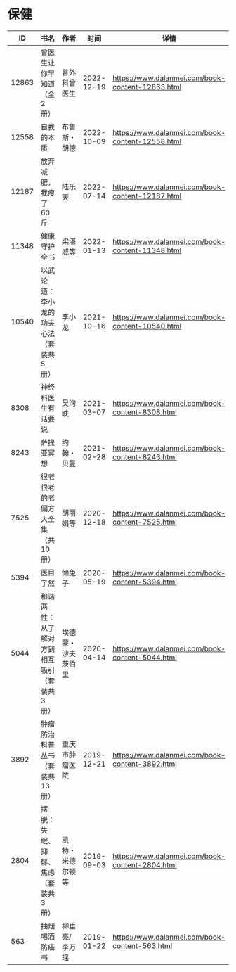 # 保健

| ID | 书名 | 作者 | 时间 | 详情 | 下载页面 | EPUB下载链接 | MOBI下载链接 | AZW3下载链接 |
| --- | --- | --- | --- | --- | --- | --- | --- | --- |
| 12863 | 曾医生让你早知道（全2册） | 普外科曾医生 | 2022-12-19 | https://www.dalanmei.com/book-content-12863.html | https://www.dalanmei.com/download-book-12863.html | http://ct.dalanmei.com/f/31084289-771231583-c31dc6 | http://ct.dalanmei.com/f/31084289-771246826-63f60d | http://ct.dalanmei.com/f/31084289-771236520-5c4348 |
| 12558 | 自我的本质 | 布鲁斯・胡德 | 2022-10-09 | https://www.dalanmei.com/book-content-12558.html | https://www.dalanmei.com/download-book-12558.html | http://ct.dalanmei.com/f/31084289-771228760-36b22d | http://ct.dalanmei.com/f/31084289-771240563-a13ac3 | http://ct.dalanmei.com/f/31084289-771232581-2b3bda |
| 12187 | 放弃减肥，我瘦了60斤 | 陆乐天 | 2022-07-14 | https://www.dalanmei.com/book-content-12187.html | https://www.dalanmei.com/download-book-12187.html | http://ct.dalanmei.com/f/31084289-771230346-8b550e | http://ct.dalanmei.com/f/31084289-771246015-d6956c | http://ct.dalanmei.com/f/31084289-771235817-7deb6c |
| 11348 | 健康守护全书 | 梁湛威等 | 2022-01-13 | https://www.dalanmei.com/book-content-11348.html | https://www.dalanmei.com/download-book-11348.html | http://ct.dalanmei.com/f/31084289-570169599-4c9586 | http://ct.dalanmei.com/f/31084289-570305379-d209b8 | http://ct.dalanmei.com/f/31084289-570377229-314ccb |
| 10540 | 以武论道：李小龙的功夫心法（套装共5册） | 李小龙 | 2021-10-16 | https://www.dalanmei.com/book-content-10540.html | https://www.dalanmei.com/download-book-10540.html | http://ct.dalanmei.com/f/31084289-570124835-8d7d95 | http://ct.dalanmei.com/f/31084289-570267756-1a2263 | http://ct.dalanmei.com/f/31084289-571407534-b7a1c1 |
| 8308 | 神经科医生有话要说 | 吴洵昳 | 2021-03-07 | https://www.dalanmei.com/book-content-8308.html | https://www.dalanmei.com/download-book-8308.html | http://ct.dalanmei.com/f/31084289-571708332-c66890 | http://ct.dalanmei.com/f/31084289-572115448-d62530 | http://ct.dalanmei.com/f/31084289-572137408-0f53af |
| 8243 | 萨提亚冥想 | 约翰・贝曼 | 2021-02-28 | https://www.dalanmei.com/book-content-8243.html | https://www.dalanmei.com/download-book-8243.html | http://ct.dalanmei.com/f/31084289-571705888-a96b70 | http://ct.dalanmei.com/f/31084289-572115590-fa636e | http://ct.dalanmei.com/f/31084289-572138793-39ff27 |
| 7525 | 很老很老的老偏方大全集（共10册） | 胡丽娟等 | 2020-12-18 | https://www.dalanmei.com/book-content-7525.html | https://www.dalanmei.com/download-book-7525.html | http://ct.dalanmei.com/f/31084289-571638338-4cdac4 | http://ct.dalanmei.com/f/31084289-572121134-bcc433 | http://ct.dalanmei.com/f/31084289-572182651-3f549b |
| 5394 | 医目了然 | 懒兔子 | 2020-05-19 | https://www.dalanmei.com/book-content-5394.html | https://www.dalanmei.com/download-book-5394.html | http://ct.dalanmei.com/f/31084289-571495765-96d55b | http://ct.dalanmei.com/f/31084289-571773746-200b68 | http://ct.dalanmei.com/f/31084289-571918639-b451e8 |
| 5044 | 和谐两性：从了解对方到相互吸引（套装共3册） | 埃德蒙・沙夫茨伯里 | 2020-04-14 | https://www.dalanmei.com/book-content-5044.html | https://www.dalanmei.com/download-book-5044.html | http://ct.dalanmei.com/f/31084289-571524013-ae15eb | http://ct.dalanmei.com/f/31084289-571779828-dd7375 | http://ct.dalanmei.com/f/31084289-571976116-9e3864 |
| 3892 | 肿瘤防治科普丛书（套装共13册） | 重庆市肿瘤医院 | 2019-12-21 | https://www.dalanmei.com/book-content-3892.html | https://www.dalanmei.com/download-book-3892.html | http://ct.dalanmei.com/f/31084289-571548504-9ea5e8 | http://ct.dalanmei.com/f/31084289-571819874-0a19ed | http://ct.dalanmei.com/f/31084289-572058552-e152dd |
| 2804 | 摆脱：失眠、抑郁、焦虑（套装共3册） | 凯特・米德尔顿等 | 2019-09-03 | https://www.dalanmei.com/book-content-2804.html | https://www.dalanmei.com/download-book-2804.html | http://ct.dalanmei.com/f/31084289-571586443-394e33 | http://ct.dalanmei.com/f/31084289-571732672-73e103 | http://ct.dalanmei.com/f/31084289-571844707-94b3dc |
| 563 | 抽烟喝酒防癌书 | 柳垂亮/李万瑶  | 2019-01-22 | https://www.dalanmei.com/book-content-563.html | https://www.dalanmei.com/download-book-563.html | http://ct.dalanmei.com/f/31084289-571453552-4c6f73 | http://ct.dalanmei.com/f/31084289-571787205-2c46e6 | http://ct.dalanmei.com/f/31084289-571886694-9d7915 |
